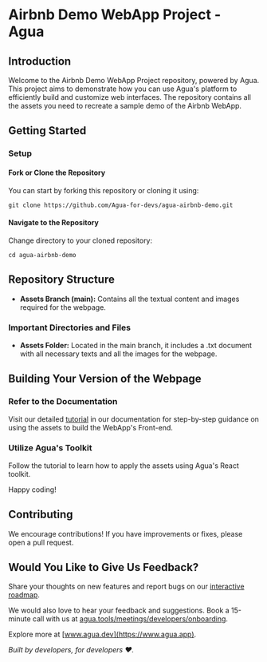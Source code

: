 # Airbnb Demo WebApp Project - Agua 

## Introduction

Welcome to the Airbnb Demo WebApp Project repository, powered by Agua. This project aims to demonstrate how you can use Agua's platform to efficiently build and customize web interfaces. The repository contains all the assets you need to recreate a sample demo of the Airbnb WebApp.

## Getting Started

### Setup

#### Fork or Clone the Repository
You can start by forking this repository or cloning it using:

`git clone https://github.com/Agua-for-devs/agua-airbnb-demo.git`

#### Navigate to the Repository
Change directory to your cloned repository:

`cd agua-airbnb-demo`


## Repository Structure

- **Assets Branch (main):** Contains all the textual content and images required for the webpage.

### Important Directories and Files

- **Assets Folder:** Located in the main branch, it includes a .txt document with all necessary texts and all the images for the webpage.

## Building Your Version of the Webpage

### Refer to the Documentation

Visit our detailed [tutorial](https://docs.agua.dev/getting-started/quick-start/tutorial-airbnb) in our documentation for step-by-step guidance on using the assets to build the WebApp's Front-end.

### Utilize Agua's Toolkit

Follow the tutorial to learn how to apply the assets using Agua's React toolkit.

Happy coding!

## Contributing

We encourage contributions! If you have improvements or fixes, please open a pull request. 

## Would You Like to Give Us Feedback?

Share your thoughts on new features and report bugs on our [interactive roadmap](https://roadmap.agua.app/).

We would also love to hear your feedback and suggestions. Book a 15-minute call with us at [agua.tools/meetings/developers/onboarding](https://agua.tools/meetings/developers/onboarding).

Explore more at [www.agua.dev](https://www.agua.app).

*Built by developers, for developers ❤️.*
